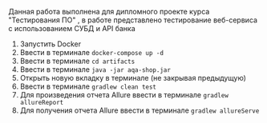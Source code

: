 Данная работа выполнена для дипломного проекте курса "Тестирования ПО" , в работе представлено тестирование веб-сервиса с использованием СУБД и API банка

1. Запустить Docker
2. Ввести в терминале `docker-compose up -d`
3. Ввести в терминале `cd artifacts`
4. Ввести в терминале `java -jar aqa-shop.jar`
5. Открыть новую вкладку в терминале (не закрывая предыдущую)
7. Ввести в терминале `gradlew clean test`
8. Для произведения отчета Allure  ввести в терминале `gradlew allureReport`
9. Для получения отчета Allure ввести в терминале `gradlew allureServe`